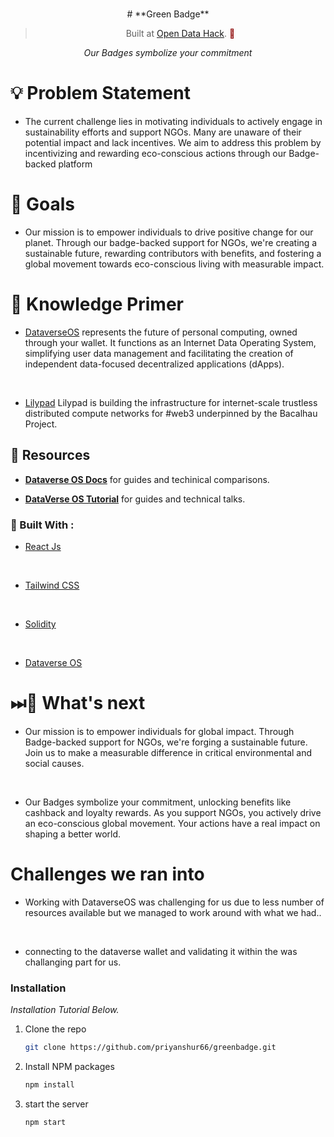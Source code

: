 <br>
<p align="center">
# **Green Badge**
<br>

</p>
<blockquote align="center">Built at <a href="https://www.encode.club/open-data-hack">Open Data Hack</a>. <span style="color: #8b0000;">🚀</span></blockquote>


<p align="center">
  <i align="center">Our Badges symbolize your commitment</i>
</p>


# 💡 **Problem Statement**

- The current challenge lies in motivating individuals to actively engage in sustainability efforts and support NGOs. Many are unaware of their potential impact and lack incentives. We aim to address this problem by incentivizing and rewarding eco-conscious actions through our Badge-backed platform

# 💪 Goals

- Our mission is to empower individuals to drive positive change for our planet. Through our badge-backed support for NGOs, we're creating a sustainable future, rewarding contributors with benefits, and fostering a global movement towards eco-conscious living with measurable impact.

# 🔖 Knowledge Primer

- [DataverseOS](https://dataverse-os.com) represents the future of personal computing, owned through your wallet. It functions as an Internet Data Operating System, simplifying user data management and facilitating the creation of independent data-focused decentralized applications (dApps).

<br>

- [Lilypad](https://www.waterlily.ai/) Lilypad is building the infrastructure for internet-scale trustless distributed compute networks for #web3 underpinned by the Bacalhau Project.

## 🔗 Resources

- **[Dataverse OS Docs](https://docs.dataverse-os.com/)** for guides and techinical comparisons.

- **[DataVerse OS Tutorial](https://www.youtube.com/@dataverse4323)** for guides and technical talks.


### 👷 Built With :

* [React Js](https://react.dev/)

<br>

* [Tailwind CSS](https://tailwindcss.com/)

<br>

* [Solidity](https://soliditylang.org/)

<br>

* [Dataverse OS](https://docs.dataverse-os.com/) 
  



# ⏭🤔 What's next

- Our mission is to empower individuals for global impact. Through Badge-backed support for NGOs, we're forging a sustainable future. Join us to make a measurable difference in critical environmental and social causes.

<br>

- Our Badges symbolize your commitment, unlocking benefits like cashback and loyalty rewards. As you support NGOs, you actively drive an eco-conscious global movement. Your actions have a real impact on shaping a better world.

#   Challenges we ran into

- Working with DataverseOS was challenging for us due to less number of resources available but we managed to work around with what we had..

<br>

- connecting to the dataverse wallet and validating it within the was challanging part for us.

### Installation

_Installation Tutorial Below._

1. Clone the repo
   ```sh
   git clone https://github.com/priyanshur66/greenbadge.git
   ```
2. Install NPM packages
   ```sh
   npm install
   ```
3. start the server
   ```sh
   npm start
   ```

